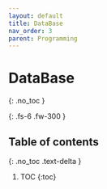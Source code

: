 ```yaml
---
layout: default
title: DataBase
nav_order: 3
parent: Programming
---
```


# DataBase
{: .no_toc }

{: .fs-6 .fw-300 }

## Table of contents
{: .no_toc .text-delta }

1. TOC
{:toc}

## 
